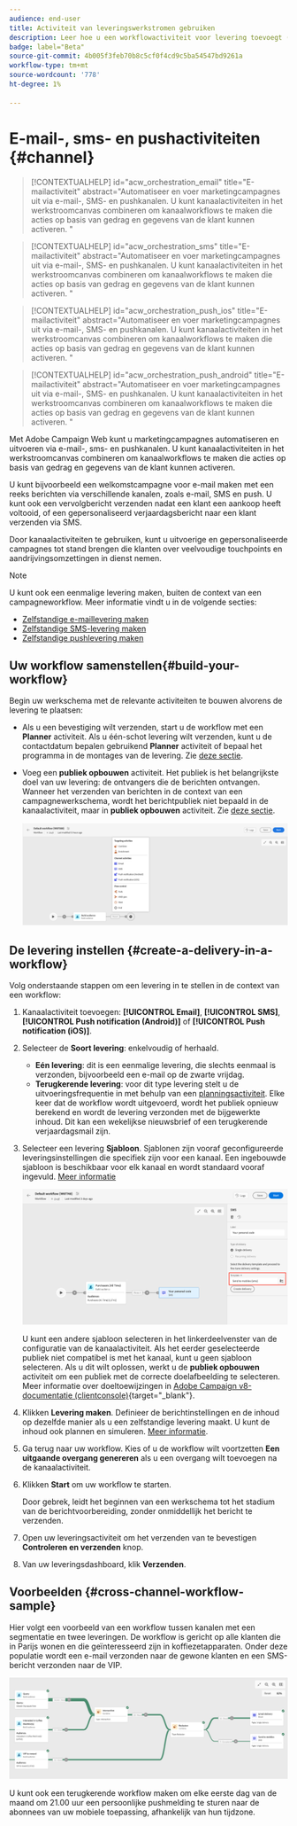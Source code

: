 ```yaml
---
audience: end-user
title: Activiteit van leveringswerkstromen gebruiken
description: Leer hoe u een workflowactiviteit voor levering toevoegt (E-mail, push, SMS)
badge: label="Beta"
source-git-commit: 4b005f3feb70b8c5cf0f4cd9c5ba54547bd9261a
workflow-type: tm+mt
source-wordcount: '778'
ht-degree: 1%

---
```



# E-mail-, sms- en pushactiviteiten {#channel}

>[!CONTEXTUALHELP]
>id="acw_orchestration_email"
>title="E-mailactiviteit"
>abstract="Automatiseer en voer marketingcampagnes uit via e-mail-, SMS- en pushkanalen. U kunt kanaalactiviteiten in het werkstroomcanvas combineren om kanaalworkflows te maken die acties op basis van gedrag en gegevens van de klant kunnen activeren. "


>[!CONTEXTUALHELP]
>id="acw_orchestration_sms"
>title="E-mailactiviteit"
>abstract="Automatiseer en voer marketingcampagnes uit via e-mail-, SMS- en pushkanalen. U kunt kanaalactiviteiten in het werkstroomcanvas combineren om kanaalworkflows te maken die acties op basis van gedrag en gegevens van de klant kunnen activeren. "


>[!CONTEXTUALHELP]
>id="acw_orchestration_push_ios"
>title="E-mailactiviteit"
>abstract="Automatiseer en voer marketingcampagnes uit via e-mail-, SMS- en pushkanalen. U kunt kanaalactiviteiten in het werkstroomcanvas combineren om kanaalworkflows te maken die acties op basis van gedrag en gegevens van de klant kunnen activeren. "


>[!CONTEXTUALHELP]
>id="acw_orchestration_push_android"
>title="E-mailactiviteit"
>abstract="Automatiseer en voer marketingcampagnes uit via e-mail-, SMS- en pushkanalen. U kunt kanaalactiviteiten in het werkstroomcanvas combineren om kanaalworkflows te maken die acties op basis van gedrag en gegevens van de klant kunnen activeren. "

Met Adobe Campaign Web kunt u marketingcampagnes automatiseren en uitvoeren via e-mail-, sms- en pushkanalen. U kunt kanaalactiviteiten in het werkstroomcanvas combineren om kanaalworkflows te maken die acties op basis van gedrag en gegevens van de klant kunnen activeren.

U kunt bijvoorbeeld een welkomstcampagne voor e-mail maken met een reeks berichten via verschillende kanalen, zoals e-mail, SMS en push. U kunt ook een vervolgbericht verzenden nadat een klant een aankoop heeft voltooid, of een gepersonaliseerd verjaardagsbericht naar een klant verzenden via SMS.

Door kanaalactiviteiten te gebruiken, kunt u uitvoerige en gepersonaliseerde campagnes tot stand brengen die klanten over veelvoudige touchpoints en aandrijvingsomzettingen in dienst nemen.

>[!NOTE]
>
>U kunt ook een eenmalige levering maken, buiten de context van een campagneworkflow. Meer informatie vindt u in de volgende secties:
>* [Zelfstandige e-maillevering maken](../../email/create-email.md)
>* [Zelfstandige SMS-levering maken](../../sms/create-sms.md)
>* [Zelfstandige pushlevering maken](../../push/create-push.md)

## Uw workflow samenstellen{#build-your-workflow}

Begin uw werkschema met de relevante activiteiten te bouwen alvorens de levering te plaatsen:

* Als u een bevestiging wilt verzenden, start u de workflow met een **Planner** activiteit. Als u één-schot levering wilt verzenden, kunt u de contactdatum bepalen gebruikend **Planner** activiteit of bepaal het programma in de montages van de levering. Zie [deze sectie](scheduler.md).

* Voeg een **publiek opbouwen** activiteit. Het publiek is het belangrijkste doel van uw levering: de ontvangers die de berichten ontvangen. Wanneer het verzenden van berichten in de context van een campagnewerkschema, wordt het berichtpubliek niet bepaald in de kanaalactiviteit, maar in **publiek opbouwen** activiteit. Zie [deze sectie](build-audience.md).

  ![](../../msg/assets/add-delivery-in-wf.png)

## De levering instellen {#create-a-delivery-in-a-workflow}

Volg onderstaande stappen om een levering in te stellen in de context van een workflow:

1. Kanaalactiviteit toevoegen: **[!UICONTROL Email]**, **[!UICONTROL SMS]**, **[!UICONTROL Push notification (Android)]** of **[!UICONTROL Push notification (iOS)]**.

1. Selecteer de **Soort levering**: enkelvoudig of herhaald.

   * **Eén levering**: dit is een eenmalige levering, die slechts eenmaal is verzonden, bijvoorbeeld een e-mail op de zwarte vrijdag.
   * **Terugkerende levering**: voor dit type levering stelt u de uitvoeringsfrequentie in met behulp van een [planningsactiviteit](scheduler.md). Elke keer dat de workflow wordt uitgevoerd, wordt het publiek opnieuw berekend en wordt de levering verzonden met de bijgewerkte inhoud. Dit kan een wekelijkse nieuwsbrief of een terugkerende verjaardagsmail zijn.

1. Selecteer een levering **Sjabloon**. Sjablonen zijn vooraf geconfigureerde leveringsinstellingen die specifiek zijn voor een kanaal. Een ingebouwde sjabloon is beschikbaar voor elk kanaal en wordt standaard vooraf ingevuld. [Meer informatie](../../msg/delivery-template.md)

   ![](../assets/delivery-activity-in-wf.png)


   U kunt een andere sjabloon selecteren in het linkerdeelvenster van de configuratie van de kanaalactiviteit. Als het eerder geselecteerde publiek niet compatibel is met het kanaal, kunt u geen sjabloon selecteren. Als u dit wilt oplossen, werkt u de **publiek opbouwen** activiteit om een publiek met de correcte doelafbeelding te selecteren. Meer informatie over doeltoewijzingen in [Adobe Campaign v8-documentatie (clientconsole)](https://experienceleague.adobe.com/docs/campaign/campaign-v8/audience/add-profiles/target-mappings.html){target="_blank"}.

1. Klikken **Levering maken**. Definieer de berichtinstellingen en de inhoud op dezelfde manier als u een zelfstandige levering maakt. U kunt de inhoud ook plannen en simuleren. [Meer informatie](../../msg/gs-messages.md).

1. Ga terug naar uw workflow. Kies of u de workflow wilt voortzetten **Een uitgaande overgang genereren** als u een overgang wilt toevoegen na de kanaalactiviteit.

1. Klikken **Start** om uw workflow te starten.

   Door gebrek, leidt het beginnen van een werkschema tot het stadium van de berichtvoorbereiding, zonder onmiddellijk het bericht te verzenden.

1. Open uw leveringsactiviteit om het verzenden van te bevestigen **Controleren en verzenden** knop.

1. Van uw leveringsdashboard, klik **Verzenden**.

## Voorbeelden {#cross-channel-workflow-sample}

Hier volgt een voorbeeld van een workflow tussen kanalen met een segmentatie en twee leveringen. De workflow is gericht op alle klanten die in Parijs wonen en die geïnteresseerd zijn in koffiezetapparaten. Onder deze populatie wordt een e-mail verzonden naar de gewone klanten en een SMS-bericht verzonden naar de VIP.

![](../assets/workflow-channel-example.png)
<!--
description, which use case you can perform (common other activities that you can link before of after the activity)

how to add and configure the activity

example of a configured activity within a workflow
The Email delivery activity allows you to configure the sending an email in a workflow. 

-->

U kunt ook een terugkerende workflow maken om elke eerste dag van de maand om 21.00 uur een persoonlijke pushmelding te sturen naar de abonnees van uw mobiele toepassing, afhankelijk van hun tijdzone.

<!-- Scheduled emails available?

This can be a single send email and sent just once, or it can be a recurring email.
* Single send emails are standard emails, sent once.
* Recurring emails allow you to send the same email multiple times to different targets over a defined period. You can aggregate the deliveries per period in order to get reports that correspond to your needs.

When linked to a scheduler, you can define recurring emails.
Email recipients are defined upstream of the activity in the same workflow, via an Audience targeting activity.

-->


<!--The message preparation is triggered according to the workflow execution parameters. From the message dashboard, you can select whether to request or not a manual confirmation to send the message (required by default). You can start the workflow manually or place a scheduler activity in the workflow to automate execution.-->
